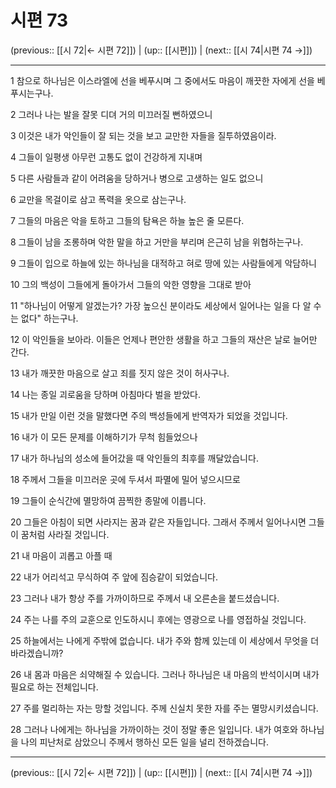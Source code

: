 # 시편 73

(previous:: [[시 72|← 시편 72]]) | (up:: [[시편]]) | (next:: [[시 74|시편 74 →]])

***




1 
참으로 하나님은 이스라엘에 선을 베푸시며 그 중에서도 마음이 깨끗한 자에게 선을 베푸시는구나. 



2 
그러나 나는 발을 잘못 디뎌 거의 미끄러질 뻔하였으니 



3 
이것은 내가 악인들이 잘 되는 것을 보고 교만한 자들을 질투하였음이라. 



4 
그들이 일평생 아무런 고통도 없이 건강하게 지내며 



5 
다른 사람들과 같이 어려움을 당하거나 병으로 고생하는 일도 없으니 



6 
교만을 목걸이로 삼고 폭력을 옷으로 삼는구나. 



7 
그들의 마음은 악을 토하고 그들의 탐욕은 하늘 높은 줄 모른다. 



8 
그들이 남을 조롱하며 악한 말을 하고 거만을 부리며 은근히 남을 위협하는구나. 



9 
그들이 입으로 하늘에 있는 하나님을 대적하고 혀로 땅에 있는 사람들에게 악담하니 



10 
그의 백성이 그들에게 돌아가서 그들의 악한 영향을 그대로 받아 



11 
"하나님이 어떻게 알겠는가? 가장 높으신 분이라도 세상에서 일어나는 일을 다 알 수는 없다" 하는구나. 



12 
이 악인들을 보아라. 이들은 언제나 편안한 생활을 하고 그들의 재산은 날로 늘어만 간다. 



13 
내가 깨끗한 마음으로 살고 죄를 짓지 않은 것이 허사구나. 



14 
나는 종일 괴로움을 당하며 아침마다 벌을 받았다. 



15 
내가 만일 이런 것을 말했다면 주의 백성들에게 반역자가 되었을 것입니다. 



16 
내가 이 모든 문제를 이해하기가 무척 힘들었으나 



17 
내가 하나님의 성소에 들어갔을 때 악인들의 최후를 깨달았습니다. 



18 
주께서 그들을 미끄러운 곳에 두셔서 파멸에 밀어 넣으시므로 



19 
그들이 순식간에 멸망하여 끔찍한 종말에 이릅니다. 



20 
그들은 아침이 되면 사라지는 꿈과 같은 자들입니다. 그래서 주께서 일어나시면 그들이 꿈처럼 사라질 것입니다. 



21 
내 마음이 괴롭고 아플 때 



22 
내가 어리석고 무식하여 주 앞에 짐승같이 되었습니다. 



23 
그러나 내가 항상 주를 가까이하므로 주께서 내 오른손을 붙드셨습니다. 



24 
주는 나를 주의 교훈으로 인도하시니 후에는 영광으로 나를 영접하실 것입니다. 



25 
하늘에서는 나에게 주밖에 없습니다. 내가 주와 함께 있는데 이 세상에서 무엇을 더 바라겠습니까? 



26 
내 몸과 마음은 쇠약해질 수 있습니다. 그러나 하나님은 내 마음의 반석이시며 내가 필요로 하는 전체입니다. 



27 
주를 멀리하는 자는 망할 것입니다. 주께 신실치 못한 자를 주는 멸망시키셨습니다. 



28 
그러나 나에게는 하나님을 가까이하는 것이 정말 좋은 일입니다. 내가 여호와 하나님을 나의 피난처로 삼았으니 주께서 행하신 모든 일을 널리 전하겠습니다.

***

(previous:: [[시 72|← 시편 72]]) | (up:: [[시편]]) | (next:: [[시 74|시편 74 →]])
